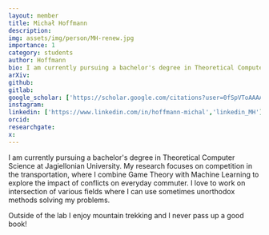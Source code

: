 ```yaml
---
layout: member
title: Michał Hoffmann
description:
img: assets/img/person/MH-renew.jpg
importance: 1
category: students
author: Hoffmann
bio: I am currently pursuing a bachelor's degree in Theoretical Computer Science at Jagiellonian University. My research focuses on competition in the transportation, where I combine Game Theory with Machine Learning to explore the impact of conflicts on everyday commuter.
arXiv:
github: 
gitlab:
google_scholar: ['https://scholar.google.com/citations?user=0fSpVToAAAAJ','scholar_MH']
instagram:
linkedin: ['https://www.linkedin.com/in/hoffmann-michal','linkedin_MH']
orcid:
researchgate:
x: 
---
```



I am currently pursuing a bachelor's degree in Theoretical Computer Science at Jagiellonian University. My research focuses on competition in the transportation, where I combine Game Theory with Machine Learning to explore the impact of conflicts on everyday commuter. I love to work on intersection of various fields where I can use sometimes unorthodox methods solving my problems.

Outside of the lab I enjoy mountain trekking and I never pass up a good book!
